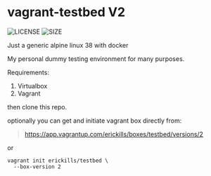 # vagrant-testbed V2
![LICENSE](https://img.shields.io/github/license/erickills/vagrant-testbed?style=for-the-badge)
![SIZE](https://img.shields.io/github/repo-size/erickills/vagrant-testbed?style=for-the-badge)

Just a generic alpine linux 38 with docker

My personal dummy testing environment for many purposes.

Requirements:
1. Virtualbox
2. Vagrant

then clone this repo.

optionally you can get and initiate vagrant box directly from:
> https://app.vagrantup.com/erickills/boxes/testbed/versions/2

or
```
vagrant init erickills/testbed \
  --box-version 2
